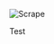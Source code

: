 ![Scrape](https://github.com/swd543/binance-scraper/actions/workflows/python-app.yml/badge.svg)

Test

